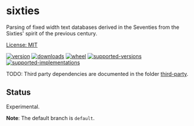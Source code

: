 # sixties

Parsing of fixed width text databases derived in the Seventies from the Sixties' spirit of the previous century.

[License: MIT](https://github.com/sthagen/sixties/blob/default/LICENSE)

[![version](https://img.shields.io/pypi/v/sixties.svg?style=flat)](https://pypi.python.org/pypi/sixties/)
[![downloads](https://pepy.tech/badge/sixties/month)](https://pepy.tech/project/sixties)
[![wheel](https://img.shields.io/pypi/wheel/sixties.svg?style=flat)](https://pypi.python.org/pypi/sixties/)
[![supported-versions](https://img.shields.io/pypi/pyversions/sixties.svg?style=flat)](https://pypi.python.org/pypi/sixties/)
[![supported-implementations](https://img.shields.io/pypi/implementation/sixties.svg?style=flat)](https://pypi.python.org/pypi/sixties/)

TODO: Third party dependencies are documented in the folder [third-party](third-party/README.md).

## Status

Experimental.

**Note**: The default branch is `default`.
